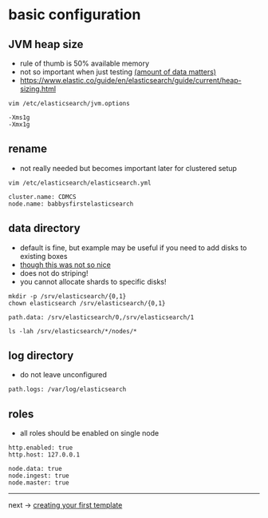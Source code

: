 # basic configuration

## JVM heap size

 * rule of thumb is 50% available memory
 * not so important when just testing [(amount of data matters)](https://www.elastic.co/blog/found-understanding-memory-pressure-indicator)
 * https://www.elastic.co/guide/en/elasticsearch/guide/current/heap-sizing.html

```
vim /etc/elasticsearch/jvm.options
```

```
-Xms1g
-Xmx1g
```

## rename

 * not really needed but becomes important later for clustered setup

```
vim /etc/elasticsearch/elasticsearch.yml
```

```
cluster.name: CDMCS
node.name: babbysfirstelasticsearch
```

## data directory

 * default is fine, but example may be useful if you need to add disks to existing boxes
 * [though this was not so nice](https://www.elastic.co/blog/multi-data-path-bug-in-elasticsearch-5-3-0)
 * does not do striping!
 * you cannot allocate shards to specific disks!

```
mkdir -p /srv/elasticsearch/{0,1}
chown elasticsearch /srv/elasticsearch/{0,1}
```
```
path.data: /srv/elasticsearch/0,/srv/elasticsearch/1
```

```
ls -lah /srv/elasticsearch/*/nodes/*
```

## log directory

 * do not leave unconfigured

```
path.logs: /var/log/elasticsearch
```

## roles

 * all roles should be enabled on single node

```
http.enabled: true
http.host: 127.0.0.1

node.data: true
node.ingest: true
node.master: true
```

----

next -> [creating your first template](elastic.mappings.md)
